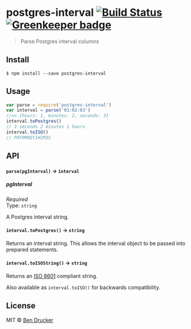 # postgres-interval [![Build Status](https://travis-ci.org/bendrucker/postgres-interval.svg?branch=master)](https://travis-ci.org/bendrucker/postgres-interval) [![Greenkeeper badge](https://badges.greenkeeper.io/bendrucker/postgres-interval.svg)](https://greenkeeper.io/)

> Parse Postgres interval columns

## Install

```
$ npm install --save postgres-interval
```

## Usage

```js
var parse = require('postgres-interval')
var interval = parse('01:02:03')
//=> {hours: 1, minutes: 2, seconds: 3}
interval.toPostgres()
// 3 seconds 2 minutes 1 hours
interval.toISO()
// P0Y0M0DT1H2M3S
```

## API

#### `parse(pgInterval)` -> `interval`

##### pgInterval

*Required*  
Type: `string`

A Postgres interval string.

#### `interval.toPostgres()` -> `string`

Returns an interval string. This allows the interval object to be passed into prepared statements.

#### `interval.toISOString()` -> `string`

Returns an [ISO 8601](https://en.wikipedia.org/wiki/ISO_8601#Durations) compliant string.

Also available as `interval.toISO()` for backwards compatibility.

## License

MIT © [Ben Drucker](http://bendrucker.me)
